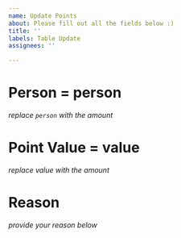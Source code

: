 ```yaml
---
name: Update Points
about: Please fill out all the fields below :)
title: ''
labels: Table Update
assignees: ''

---
```


# Person = person
_replace `person` with the amount_
# Point Value  = value
_replace value with the amount_

# Reason
_provide your reason below_

